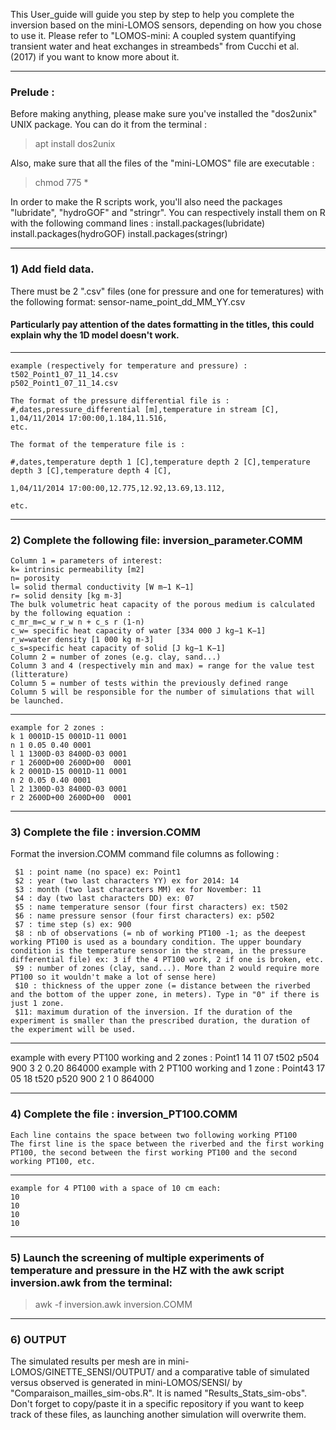 This User_guide will guide you step by step to help you complete the inversion based on the mini-LOMOS sensors, depending on how you chose to use it. 
Please refer to "LOMOS-mini: A coupled system quantifying transient water and heat exchanges in streambeds" from Cucchi et al. (2017) if you want to know more about it.
_____________________________________________________________________________________________________________________________

### Prelude :

Before making anything, please make sure you've installed the "dos2unix" UNIX package. You can do it from the terminal :
> apt install dos2unix

Also, make sure that all the files of the "mini-LOMOS" file are executable :
> chmod 775 *

In order to make the R scripts work, you'll also need the packages "lubridate", "hydroGOF" and "stringr".
You can respectively install them on R with the following command lines :
install.packages(lubridate)
install.packages(hydroGOF)
install.packages(stringr)
_____________________________________________________________________________________________________________________________
### 1) Add field data.

There must be 2 ".csv" files (one for pressure and one for temeratures) with the following format: sensor-name_point_dd_MM_YY.csv
 
#### Particularly pay attention of the dates formatting in the titles, this could explain why the 1D model doesn't work.
-------------------------------------
```
example (respectively for temperature and pressure) :
t502_Point1_07_11_14.csv
p502_Point1_07_11_14.csv
```

```
The format of the pressure differential file is :
#,dates,pressure_differential [m],temperature in stream [C],
1,04/11/2014 17:00:00,1.184,11.516,
etc.
```

```
The format of the temperature file is :
```
```
#,dates,temperature depth 1 [C],temperature depth 2 [C],temperature depth 3 [C],temperature depth 4 [C],
```
```
1,04/11/2014 17:00:00,12.775,12.92,13.69,13.112,
```
```
etc.
```
_____________________________________________________________________________________________________________________________
### 2) Complete the following file: inversion_parameter.COMM
```
Column 1 = parameters of interest:
k= intrinsic permeability [m2]
n= porosity 
l= solid thermal conductivity [W m−1 K−1]
r= solid density [kg m-3]
The bulk volumetric heat capacity of the porous medium is calculated  by the following equation :
c_mr_m=c_w r_w n + c_s r (1-n)
c_w= specific heat capacity of water [334 000 J kg−1 K−1]
r_w=water density [1 000 kg m-3] 
c_s=specific heat capacity of solid [J kg−1 K−1]  
Column 2 = number of zones (e.g. clay, sand...)
Column 3 and 4 (respectively min and max) = range for the value test (litterature)
Column 5 = number of tests within the previously defined range
Column 5 will be responsible for the number of simulations that will be launched.
```
-----------------------------------
```
example for 2 zones :
k 1 0001D-15 0001D-11 0001
n 1 0.05 0.40 0001
l 1 1300D-03 8400D-03 0001
r 1 2600D+00 2600D+00  0001
k 2 0001D-15 0001D-11 0001
n 2 0.05 0.40 0001
l 2 1300D-03 8400D-03 0001
r 2 2600D+00 2600D+00  0001
```
_____________________________________________________________________________________________________________________________

### 3) Complete the file : inversion.COMM

Format the inversion.COMM command file columns as following :
```
 $1 : point name (no space) ex: Point1
 $2 : year (two last characters YY) ex for 2014: 14 
 $3 : month (two last characters MM) ex for November: 11 
 $4 : day (two last characters DD) ex: 07 
 $5 : name temperature sensor (four first characters) ex: t502
 $6 : name pressure sensor (four first characters) ex: p502
 $7 : time step (s) ex: 900
 $8 : nb of observations (= nb of working PT100 -1; as the deepest working PT100 is used as a boundary condition. The upper boundary condition is the temperature sensor in the stream, in the pressure differential file) ex: 3 if the 4 PT100 work, 2 if one is broken, etc.
 $9 : number of zones (clay, sand...). More than 2 would require more PT100 so it wouldn't make a lot of sense here)
 $10 : thickness of the upper zone (= distance between the riverbed and the bottom of the upper zone, in meters). Type in "0" if there is just 1 zone.
 $11: maximum duration of the inversion. If the duration of the experiment is smaller than the prescribed duration, the duration of the experiment will be used.
```
------------------------------------
example with every PT100 working and 2 zones :
Point1  14 11 07 t502 p504 900 3 2 0.20 864000
example with 2 PT100 working and 1 zone :
Point43 17 05 18 t520 p520 900 2 1 0 864000
_____________________________________________________________________________________________________________________________

### 4) Complete the file : inversion_PT100.COMM
```
Each line contains the space between two following working PT100
The first line is the space between the riverbed and the first working PT100, the second between the first working PT100 and the second working PT100, etc.
```
------------------------------------
```
example for 4 PT100 with a space of 10 cm each:
10
10
10
10
```
_____________________________________________________________________________________________________________________________
### 5) Launch the screening of multiple experiments of temperature and pressure in the HZ with the awk script inversion.awk from the terminal:
> awk -f inversion.awk inversion.COMM
_____________________________________________________________________________________________________________________________

### 6) OUTPUT
The simulated results per mesh are in mini-LOMOS/GINETTE_SENSI/OUTPUT/ and a comparative table of simulated versus observed is generated in mini-LOMOS/SENSI/ by "Comparaison_mailles_sim-obs.R". It is named "Results_Stats_sim-obs".
Don't forget to copy/paste it in a specific repository if you want to keep track of these files, as launching another simulation will overwrite them.

